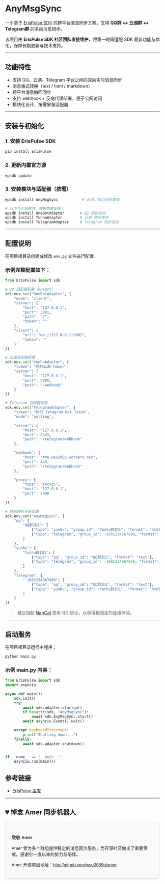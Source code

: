 # AnyMsgSync

一个基于 [ErisPulse SDK](https://github.com/ErisPulse/ErisPulse) 的跨平台消息同步方案，支持 **QQ群 ↔ 云湖群 ↔ Telegram群** 的多向消息同步。

该项目由 **ErisPulse SDK 社区团队直接维护**，将第一时间适配 SDK 最新功能与优化，保障长期更新与技术支持。

---

## 功能特性

- 支持 QQ、云湖、Telegram 平台之间的双向实时消息同步
- 消息格式转换（text / html / markdown）
- 跨平台消息撤回同步
- 支持 webhook + 反向代理部署，便于公网访问
- 模块化设计，按需安装适配器

---

## 安装与初始化

### 1. 安装 ErisPulse SDK

```bash
pip install ErisPulse
```

### 2. 更新内置官方源

```bash
epsdk update
```

### 3. 安装模块与适配器（按需）

```bash
epsdk install AnyMsgSync           # 必须：核心同步模块

# 以下为可选模块，根据需要安装：
epsdk install OneBotAdapter       # QQ 同步支持
epsdk install YunhuAdapter        # 云湖 同步支持
epsdk install TelegramAdapter     # Telegram 同步支持
```

---

## 配置说明

在项目根目录创建或修改 `env.py` 文件进行配置。

### 示例完整配置如下：

```python
from ErisPulse import sdk

# QQ 适配器配置（OneBot）
sdk.env.set("OneBotAdapter", {
    "mode": "client",
    "server": {
        "host": "127.0.0.1",
        "port": 3001,
        "path": "/",
        "token": ""
    },
    "client": {
        "url": "ws://127.0.0.1:3001",
        "token": ""
    }
})

# 云湖适配器配置
sdk.env.set("YunhuAdapter", {
    "token": "你的云湖 Token",
    "server": {
        "host": "127.0.0.1",
        "port": 5888,
        "path": "/webhook"
    }
})

# Telegram 适配器配置
sdk.env.set("TelegramAdapter", {
    "token": "你的 Telegram Bot Token",
    "mode": "polling",

    "server": {
        "host": "127.0.0.1",
        "port": 8443,
        "path": "/telegram/webhook"
    },

    "webhook": {
        "host": "tme.wsu2059.workers.dev",
        "port": 443,
        "path": "/telegram/webhook"
    },

    "proxy": {
        "type": "socks5",
        "host": "127.0.0.1",
        "port": 7898
    }
})

# 群组映射关系配置
sdk.env.set("AnyMsgSync", {
    "qq": {
        "QQ群ID1": [
            {"type": "yunhu", "group_id": "Yunhu群ID1", "format": "html"},
            {"type": "telegram", "group_id": -1001234567890, "format": "markdown"}
        ]
    },
    "yunhu": {
        "Yunhu群ID1": [
            {"type": "qq", "group_id": "QQ群ID1", "format": "text"},
            {"type": "telegram", "group_id": -1001234567890, "format": "markdown"}
        ]
    },
    "telegram": {
        "-1001234567890": [
            {"type": "qq", "group_id": "QQ群ID1", "format": "text"},
            {"type": "yunhu", "group_id": "Yunhu群ID1", "format": "html"}
        ]
    }
})
```

> 建议搭配 [NapCat](https://github.com/NapNeko/NapCatQQ) 使用 QQ 协议，以获得更稳定的连接体验。

---

## 启动服务

在项目根目录运行主程序：

```bash
python main.py
```

### 示例 main.py 内容：

```python
from ErisPulse import sdk
import asyncio

async def main():
    sdk.init()
    try:
        await sdk.adapter.startup()
        if hasattr(sdk, "AnyMsgSync"):
            await sdk.AnyMsgSync.start()
        await asyncio.Event().wait()

    except KeyboardInterrupt:
        print("Shutting down...")
    finally:
        await sdk.adapter.shutdown()


if __name__ == "__main__":
    asyncio.run(main())
```

## 参考链接
- [ErisPulse 主库](https://github.com/ErisPulse/ErisPulse/)

---

## 💔 悼念 Amer 同步机器人

<div style="background-color: #f9f9f9; border: 1px solid #ddd; border-radius: 10px; padding: 20px; font-family: Arial, sans-serif; box-shadow: 0 2px 5px rgba(0,0,0,0.1);">
    <h4 style="color: #333; margin-bottom: 15px;">致敬 Amer</h4>
    <p>Amer 曾为多个群组提供稳定的消息同步服务，为开源社区做出了重要贡献。感谢它一直以来的努力与陪伴。</p>
    <p>Amer 开源项目地址：<a href="Amer">http://github.com/wsu2059q/amer</a></p>
</div>

